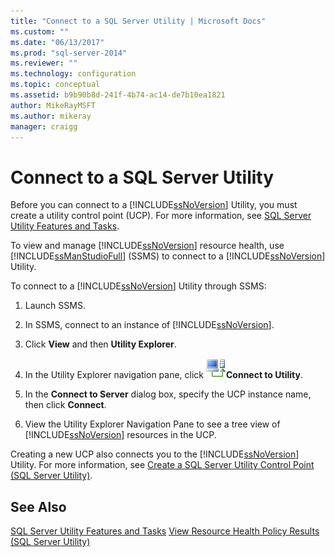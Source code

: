 ```yaml
---
title: "Connect to a SQL Server Utility | Microsoft Docs"
ms.custom: ""
ms.date: "06/13/2017"
ms.prod: "sql-server-2014"
ms.reviewer: ""
ms.technology: configuration
ms.topic: conceptual
ms.assetid: b9b90b8d-241f-4b74-ac14-de7b10ea1821
author: MikeRayMSFT
ms.author: mikeray
manager: craigg
---
```

# Connect to a SQL Server Utility
  Before you can connect to a [!INCLUDE[ssNoVersion](../../includes/ssnoversion-md.md)] Utility, you must create a utility control point (UCP). For more information, see [SQL Server Utility Features and Tasks](sql-server-utility-features-and-tasks.md).

 To view and manage [!INCLUDE[ssNoVersion](../../includes/ssnoversion-md.md)] resource health, use [!INCLUDE[ssManStudioFull](../../includes/ssmanstudiofull-md.md)] (SSMS) to connect to a [!INCLUDE[ssNoVersion](../../includes/ssnoversion-md.md)] Utility.

 To connect to a [!INCLUDE[ssNoVersion](../../includes/ssnoversion-md.md)] Utility through SSMS:

1.  Launch SSMS.

2.  In SSMS, connect to an instance of [!INCLUDE[ssNoVersion](../../includes/ssnoversion-md.md)].

3.  Click **View** and then **Utility Explorer**.

4.  In the Utility Explorer navigation pane, click ![](../../database-engine/media/connect-to-utility.gif "Connect_to_Utility")**Connect to Utility**.

5.  In the **Connect to Server** dialog box, specify the UCP instance name, then click **Connect**.

6.  View the Utility Explorer Navigation Pane to see a tree view of [!INCLUDE[ssNoVersion](../../includes/ssnoversion-md.md)] resources in the UCP.

 Creating a new UCP also connects you to the [!INCLUDE[ssNoVersion](../../includes/ssnoversion-md.md)] Utility. For more information, see [Create a SQL Server Utility Control Point &#40;SQL Server Utility&#41;](create-a-sql-server-utility-control-point-sql-server-utility.md).

## See Also
 [SQL Server Utility Features and Tasks](sql-server-utility-features-and-tasks.md) 
 [View Resource Health Policy Results &#40;SQL Server Utility&#41;](view-resource-health-policy-results-sql-server-utility.md)


